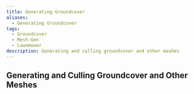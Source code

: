```yaml
---
title: Generating Groundcover
aliases:
  - Generating Groundcover
tags:
  - Groundcover
  - Mesh-Gen
  - Lawnmower
description: Generating and culling groundcover and other meshes
---
```

## Generating and Culling Groundcover and Other Meshes